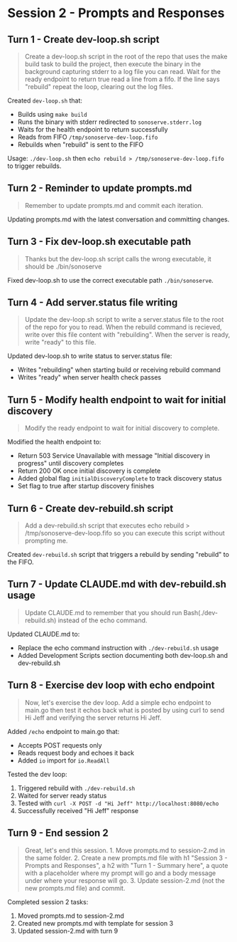 # Session 2 - Prompts and Responses

## Turn 1 - Create dev-loop.sh script

> Create a dev-loop.sh script in the root of the repo that uses the make build task to build the project, then execute the binary in the background capturing stderr to a log file you can read. Wait for the ready endpoint to return true read a line from a fifo. If the line says "rebuild" repeat the loop, clearing out the log files.

Created `dev-loop.sh` that:
- Builds using `make build`
- Runs the binary with stderr redirected to `sonoserve.stderr.log`
- Waits for the health endpoint to return successfully
- Reads from FIFO `/tmp/sonoserve-dev-loop.fifo`
- Rebuilds when "rebuild" is sent to the FIFO

Usage: `./dev-loop.sh` then `echo rebuild > /tmp/sonoserve-dev-loop.fifo` to trigger rebuilds.

## Turn 2 - Reminder to update prompts.md

> Remember to update prompts.md and commit each iteration.

Updating prompts.md with the latest conversation and committing changes.

## Turn 3 - Fix dev-loop.sh executable path

> Thanks but the dev-loop.sh script calls the wrong executable, it should be ./bin/sonoserve

Fixed dev-loop.sh to use the correct executable path `./bin/sonoserve`.

## Turn 4 - Add server.status file writing

> Update the dev-loop.sh script to write a server.status file to the root of the repo for you to read. When the rebuild command is recieved, write over this file content with "rebuilding". When the server is ready, write "ready" to this file.

Updated dev-loop.sh to write status to server.status file:
- Writes "rebuilding" when starting build or receiving rebuild command
- Writes "ready" when server health check passes

## Turn 5 - Modify health endpoint to wait for initial discovery

> Modify the ready endpoint to wait for initial discovery to complete.

Modified the health endpoint to:
- Return 503 Service Unavailable with message "Initial discovery in progress" until discovery completes
- Return 200 OK once initial discovery is complete
- Added global flag `initialDiscoveryComplete` to track discovery status
- Set flag to true after startup discovery finishes

## Turn 6 - Create dev-rebuild.sh script

> Add a dev-rebuild.sh script that executes echo rebuild > /tmp/sonoserve-dev-loop.fifo so you can execute this script without prompting me.

Created `dev-rebuild.sh` script that triggers a rebuild by sending "rebuild" to the FIFO.

## Turn 7 - Update CLAUDE.md with dev-rebuild.sh usage

> Update CLAUDE.md to remember that you should run Bash(./dev-rebuild.sh) instead of the echo command.

Updated CLAUDE.md to:
- Replace the echo command instruction with `./dev-rebuild.sh` usage
- Added Development Scripts section documenting both dev-loop.sh and dev-rebuild.sh

## Turn 8 - Exercise dev loop with echo endpoint

> Now, let's exercise the dev loop. Add a simple echo endpoint to main.go then test it echos back what is posted by using curl to send Hi Jeff and verifying the server returns Hi Jeff.

Added `/echo` endpoint to main.go that:
- Accepts POST requests only
- Reads request body and echoes it back
- Added `io` import for `io.ReadAll`

Tested the dev loop:
1. Triggered rebuild with `./dev-rebuild.sh`
2. Waited for server ready status
3. Tested with `curl -X POST -d "Hi Jeff" http://localhost:8080/echo`
4. Successfully received "Hi Jeff" response

## Turn 9 - End session 2

> Great, let's end this session. 1. Move prompts.md to session-2.md in the same folder. 2. Create a new prompts.md file with h1 "Session 3 - Prompts and Responses", a h2 with "Turn 1 - Summary here", a quote with a placeholder where my prompt will go and a body message under where your response will go. 3. Update session-2.md (not the new prompts.md file) and commit.

Completed session 2 tasks:
1. Moved prompts.md to session-2.md
2. Created new prompts.md with template for session 3
3. Updated session-2.md with turn 9
